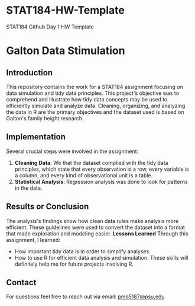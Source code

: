 # STAT184-HW-Template
 STAT184 Github Day 1 HW Template

# Galton Data Stimulation
## Introduction
This repository contains the work for a STAT184 assignment focusing on data simulation and tidy data principles.
This project's objective was to comprehend and illustrate how tidy data concepts may be used to efficiently simulate and analyze data. Cleaning, organizing, and analyzing the data in R are the primary objectives and the dataset used is based on Galton's family height research.

## Implementation 
Several crucial steps were involved in the assignment:
1. **Cleaning Data**: We that the dataset complied with the tidy data principles, which state that every observation is a row, every variable is a column, and every kind of observational unit is a table.
2. **Statistical Analysis**: Regression analysis was done to look for patterns in the data.

## Results or Conclusion
The analysis's findings show how clean data rules make analysis more efficient. These guidelines were used to convert the dataset into a format that made exploration and modeling easier.
**Lessons Learned** 
Through this assignment, I learned:
- How important tidy data is in order to simplify analyses. 
- How to use R for efficient data analysis and simulation.
These skills will definitely help me for future projects involving R.

## Contact 
For questions feel free to reach out via email: pmo5187@psu.edu 

